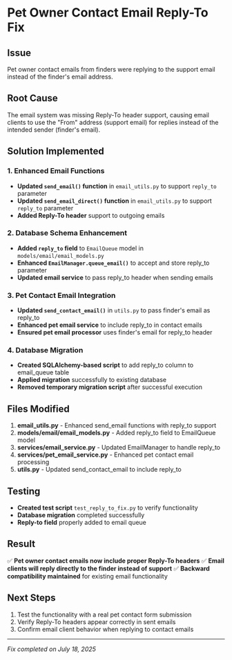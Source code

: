 # Pet Owner Contact Email Reply-To Fix

## Issue
Pet owner contact emails from finders were replying to the support email instead of the finder's email address.

## Root Cause
The email system was missing Reply-To header support, causing email clients to use the "From" address (support email) for replies instead of the intended sender (finder's email).

## Solution Implemented

### 1. Enhanced Email Functions
- **Updated `send_email()` function** in `email_utils.py` to support `reply_to` parameter
- **Updated `send_email_direct()` function** in `email_utils.py` to support `reply_to` parameter  
- **Added Reply-To header** support to outgoing emails

### 2. Database Schema Enhancement
- **Added `reply_to` field** to `EmailQueue` model in `models/email/email_models.py`
- **Enhanced `EmailManager.queue_email()`** to accept and store reply_to parameter
- **Updated email service** to pass reply_to header when sending emails

### 3. Pet Contact Email Integration
- **Updated `send_contact_email()`** in `utils.py` to pass finder's email as reply_to
- **Enhanced pet email service** to include reply_to in contact emails
- **Ensured pet email processor** uses finder's email for reply_to header

### 4. Database Migration
- **Created SQLAlchemy-based script** to add reply_to column to email_queue table
- **Applied migration** successfully to existing database
- **Removed temporary migration script** after successful execution

## Files Modified

1. **email_utils.py** - Enhanced send_email functions with reply_to support
2. **models/email/email_models.py** - Added reply_to field to EmailQueue model  
3. **services/email_service.py** - Updated EmailManager to handle reply_to
4. **services/pet_email_service.py** - Enhanced pet contact email processing
5. **utils.py** - Updated send_contact_email to include reply_to

## Testing
- **Created test script** `test_reply_to_fix.py` to verify functionality
- **Database migration** completed successfully
- **Reply-to field** properly added to email queue

## Result
✅ **Pet owner contact emails now include proper Reply-To headers**
✅ **Email clients will reply directly to the finder instead of support**
✅ **Backward compatibility maintained** for existing email functionality

## Next Steps
1. Test the functionality with a real pet contact form submission
2. Verify Reply-To headers appear correctly in sent emails
3. Confirm email client behavior when replying to contact emails

---
*Fix completed on July 18, 2025*
